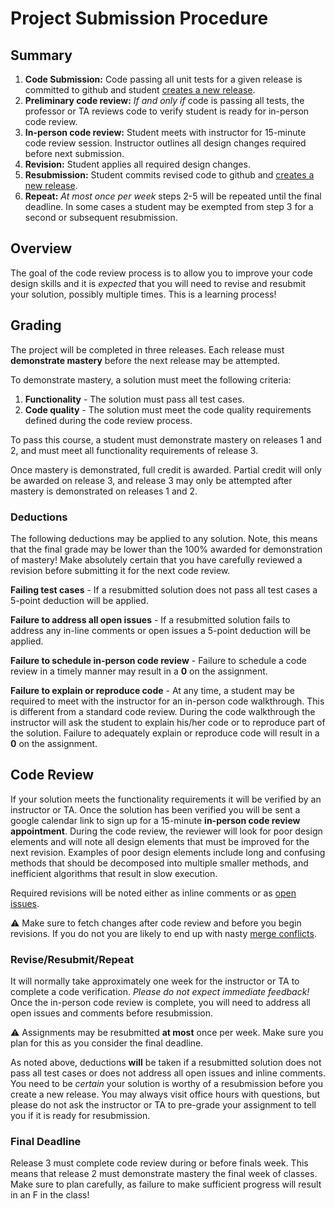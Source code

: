 Project Submission Procedure
============================

## Summary

1. **Code Submission:** Code passing all unit tests for a given release is committed to github and student [creates a new release](https://help.github.com/articles/creating-releases/).
2. **Preliminary code review:** *If and only if* code is passing all tests, the professor or TA reviews code to verify student is ready for in-person code review.
3. **In-person code review:** Student meets with instructor for 15-minute code review session. Instructor outlines all design changes required before next submission.
4. **Revision:** Student applies all required design changes.
5. **Resubmission:** Student commits revised code to github and [creates a new release](https://help.github.com/articles/creating-releases/).
6. **Repeat:** *At most once per week* steps 2-5 will be repeated until the final deadline. In some cases a student may be exempted from step 3 for a second or subsequent resubmission.

## Overview

The goal of the code review process is to allow you to improve your code design skills and it is *expected* that you will need to revise and resubmit your solution, possibly multiple times. This is a learning process!

## Grading

The project will be completed in three releases. Each release must **demonstrate mastery** before the next release may be attempted. 

To demonstrate mastery, a solution must meet the following criteria:

1. **Functionality** - The solution must pass all test cases.
2. **Code quality** - The solution must meet the code quality requirements defined during the code review process.

To pass this course, a student must demonstrate mastery on releases 1 and 2, and must meet all functionality requirements of release 3. 

Once mastery is demonstrated, full credit is awarded. Partial credit will only be awarded on release 3, and release 3 may only be attempted after mastery is demonstrated on releases 1 and 2.

### Deductions

The following deductions may be applied to any solution. Note, this means that the final grade may be lower than the 100% awarded for demonstration of mastery! Make absolutely certain that you have carefully reviewed a revision before submitting it for the next code review.

**Failing test cases** - If a resubmitted solution does not pass all test cases a 5-point deduction will be applied. 

**Failure to address all open issues** - If a resubmitted solution fails to address any in-line comments or open issues a 5-point deduction will be applied. 

**Failure to schedule in-person code review** - Failure to schedule a code review in a timely manner may result in a **0** on the assignment.

**Failure to explain or reproduce code** - At any time, a student may be required to meet with the instructor for an in-person code walkthrough. This is different from a standard code review. During the code walkthrough the instructor will ask the student to explain his/her code or to reproduce part of the solution. Failure to adequately explain or reproduce code will result in a **0** on the assignment.

## Code Review

If your solution meets the functionality requirements it will be verified by an instructor or TA. Once the solution has been verified you will be sent a google calendar link to sign up for a 15-minute **in-person code review appointment**. During the code review, the reviewer will look for poor design elements and will note all design elements that must be improved for the next revision. Examples of poor design elements include long and confusing methods that should be decomposed into multiple smaller methods, and inefficient algorithms that result in slow execution.

Required revisions will be noted either as inline comments or as [open issues](https://help.github.com/articles/about-issues/). 

:warning: Make sure to fetch changes after code review and before you begin revisions. If you do not you are likely to end up with nasty [merge conflicts](https://help.github.com/articles/resolving-a-merge-conflict-using-the-command-line/).

### Revise/Resubmit/Repeat

It will normally take approximately one week for the instructor or TA to complete a code verification. *Please do not expect immediate feedback!* Once the in-person code review is complete, you will need to address all open issues and comments before resubmission.

:warning: Assignments may be resubmitted **at most** once per week. Make sure you plan for this as you consider the final deadline.

As noted above, deductions **will** be taken if a resubmitted solution does not pass all test cases or does not address all open issues and inline comments. You need to be *certain* your solution is worthy of a resubmission before you create a new release. You may always visit office hours with questions, but please do not ask the instructor or TA to pre-grade your assignment to tell you if it is ready for resubmission.

### Final Deadline

Release 3 must complete code review during or before finals week. This means that release 2 must demonstrate mastery the final week of classes. Make sure to plan carefully, as failure to make sufficient progress will result in an F in the class!
